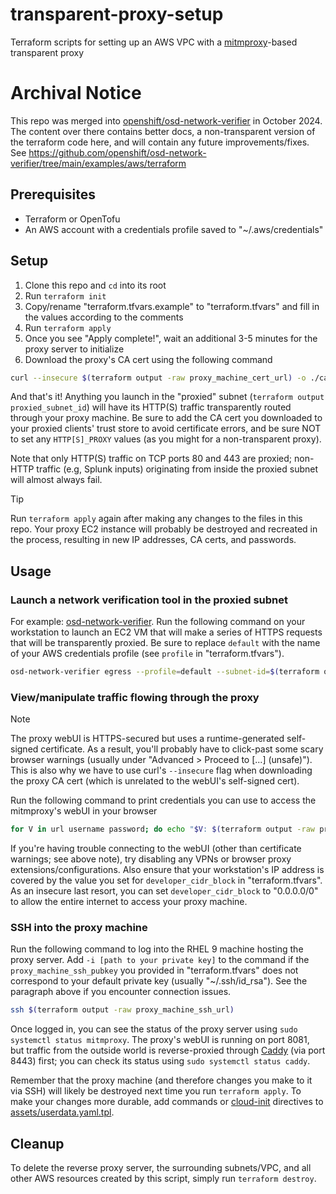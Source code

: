 # transparent-proxy-setup
Terraform scripts for setting up an AWS VPC with a [mitmproxy](https://mitmproxy.org/)-based transparent proxy

# Archival Notice
This repo was merged into [openshift/osd-network-verifier](https://github.com/openshift/osd-network-verifier) in October 2024. The content over there contains better docs, a non-transparent version of the terraform code here, and will contain any future improvements/fixes. See https://github.com/openshift/osd-network-verifier/tree/main/examples/aws/terraform

## Prerequisites
 * Terraform or OpenTofu
 * An AWS account with a credentials profile saved to "~/.aws/credentials"

## Setup
1. Clone this repo and `cd` into its root
2. Run `terraform init`
3. Copy/rename "terraform.tfvars.example" to "terraform.tfvars" and fill in the values according to the comments
4. Run `terraform apply`
5. Once you see "Apply complete!", wait an additional 3-5 minutes for the proxy server to initialize
6. Download the proxy's CA cert using the following command
```bash
curl --insecure $(terraform output -raw proxy_machine_cert_url) -o ./cacert.pem
```

And that's it! Anything you launch in the "proxied" subnet (`terraform output proxied_subnet_id`) will have its HTTP(S) traffic transparently routed through your proxy machine. Be sure to add the CA cert you downloaded to your proxied clients' trust store to avoid certificate errors, and be sure NOT to set any `HTTP[S]_PROXY` values (as you might for a non-transparent proxy).

Note that only  HTTP(S) traffic on TCP ports 80 and 443 are proxied; non-HTTP traffic (e.g, Splunk inputs) originating from inside the proxied subnet will almost always fail.

> [!TIP]  
> Run `terraform apply` again after making any changes to the files in this repo. Your proxy EC2 instance will probably be destroyed and recreated in the process, resulting in new IP addresses, CA certs, and passwords.

## Usage
### Launch a network verification tool in the proxied subnet
For example: [osd-network-verifier](https://github.com/openshift/osd-network-verifier). Run the following command on your workstation to launch an EC2 VM that will make a series of HTTPS requests that will be transparently proxied. Be sure to replace `default` with the name of your AWS credentials profile (see `profile` in "terraform.tfvars"). 
```bash
osd-network-verifier egress --profile=default --subnet-id=$(terraform output -raw proxied_subnet_id) --region=$(terraform output -raw region) --cacert=cacert.pem
```

### View/manipulate traffic flowing through the proxy
> [!NOTE]  
> The proxy webUI is HTTPS-secured but uses a runtime-generated self-signed certificate. As a result, you'll probably have to click-past some scary browser warnings (usually under "Advanced > Proceed to [...] (unsafe)"). This is also why we have to use curl's `--insecure` flag when downloading the proxy CA cert (which is unrelated to the webUI's self-signed cert).

Run the following command to print credentials you can use to access the mitmproxy's webUI in your browser
```bash
for V in url username password; do echo "$V: $(terraform output -raw proxy_webui_${V})"; done
```
If you're having trouble connecting to the webUI (other than certificate warnings; see above note), try disabling any VPNs or browser proxy extensions/configurations. Also ensure that your workstation's IP address is covered by the value you set for `developer_cidr_block` in "terraform.tfvars". As an insecure last resort, you can set `developer_cidr_block` to "0.0.0.0/0" to allow the entire internet to access your proxy machine.

### SSH into the proxy machine
Run the following command to log into the RHEL 9 machine hosting the proxy server. Add `-i [path to your private key]` to the command if the `proxy_machine_ssh_pubkey` you provided in "terraform.tfvars" does not correspond to your default private key (usually "~/.ssh/id_rsa"). See the paragraph above if you encounter connection issues.
```bash
ssh $(terraform output -raw proxy_machine_ssh_url) 
```
Once logged in, you can see the status of the proxy server using `sudo systemctl status mitmproxy`. The proxy's webUI is running on port 8081, but traffic from the outside world is reverse-proxied through [Caddy](https://caddyserver.com/) (via port 8443) first; you can check its status using `sudo systemctl status caddy`.

Remember that the proxy machine (and therefore changes you make to it via SSH) will likely be destroyed next time you run `terraform apply`. To make your changes more durable, add commands or [cloud-init](https://cloudinit.readthedocs.io/en/latest/reference/modules.html) directives to [assets/userdata.yaml.tpl](assets/userdata.yaml.tpl).

## Cleanup
To delete the reverse proxy server, the surrounding subnets/VPC, and all other AWS resources created by this script, simply run `terraform destroy`.




